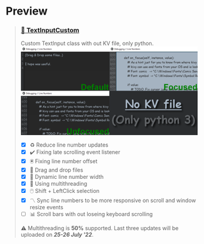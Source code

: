 # Preview

<!-- TextInputCUstom -->
> ### [:memo: TextInputCustom](https://github.com/kmcasi/Python_Kivy/tree/main/UIX/TextInput)
> Custom TextInput class with out KV file, only python.
> ![Preview TextInputCustom](https://github.com/kmcasi/Python_Kivy/blob/main/PREVIEW/UIX/TextInputCustom.png)
> - [x] :recycle: Reduce line number updates
> - [x] :heavy_check_mark: Fixing late scrolling event listener
> - [x] :trackball: Fixing line number offset
> - [x] :page_facing_up: Drag and drop files
> - [x] :triangular_ruler: Dynamic line number width
> - [x] :rocket: Using multithreading
> - [x] :computer_mouse: Shift + LeftClick selection
> - [x] :part_alternation_mark: Sync line numbers to be more responsive on scroll and window resize events
> - [ ] :bar_chart: Scroll bars with out loseing keyboard scrolling
>
> :warning: Multithreading is **50%** supported. Last three updates will be uploaded on ***25-26 July '22***.

<!-- https://github.com/ikatyang/emoji-cheat-sheet/blob/master/README.md -->
